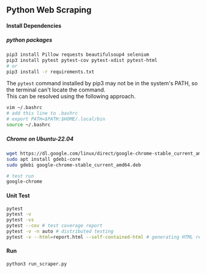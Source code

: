## Python Web Scraping

#### Install Dependencies

##### python packages

```bash
pip3 install Pillow requests beautifulsoup4 selenium
pip3 install pytest pytest-cov pytest-xdist pytest-html
# or
pip3 install -r requirements.txt
```

The `pytest` command installed by pip3 may not be in the system's PATH,
so the terminal can't locate the command.<br>
This can be resolved using the following approach.

``` bash
vim ~/.bashrc
# add this line to .bashrc
# export PATH=$PATH:$HOME/.local/bin
source ~/.bashrc
```

##### Chrome on Ubuntu-22.04

```bash
wget https://dl.google.com/linux/direct/google-chrome-stable_current_amd64.deb
sudo apt install gdebi-core
sudo gdebi google-chrome-stable_current_amd64.deb

# test run
google-chrome
```

#### Unit Test

```bash
pytest
pytest -v
pytest -vs
pytest --cov # test coverage report
pytest -v -n auto # distributed testing
pytest -v --html=report.html --self-contained-html # generating HTML report
```

#### Run

```bash
python3 run_scraper.py
```
